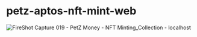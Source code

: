 # petz-aptos-nft-mint-web

![FireShot Capture 019 - PetZ Money - NFT Minting_Collection - localhost](https://github.com/petzofficial/petz-aptos-nft-mint-web/assets/12860854/7a2546d5-0a68-4dc3-8883-422e5b30b3a7)
